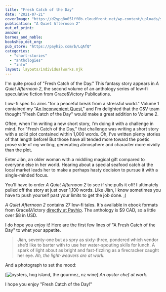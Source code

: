```yaml
---
title: "Fresh Catch of the Day"
date: "2021-07-21"
coverImage: "https://d2ypg8o05lff0b.cloudfront.net/wp-content/uploads/sites/3/2021/07/21222521/GV_AQA2_cover.jpg"
publication: "A Quiet Afternoon 2"
out_of_print:
amazon:
barnes_and_noble:
bookshop_dot_org:
pub_store: "https://payhip.com/b/LqAfQ"
categories:
  - "short-stories"
  - "anthologies"
  - "info"
layout: layouts/individualworks.njk
---
```


I'm quite proud of "Fresh Catch of the Day." This fantasy story appears in _A Quiet Afternoon 2_, the second volume of an anthology series of low-fi speculative fiction from Grace&Victory Publications.

Low-fi spec fic aims "for a peaceful break from a stressful world." Volume 1 contained my "[An Inconvenient Quest,](/creative-works/an-inconvenient-quest/)" and I'm delighted that the G&V team thought "Fresh Catch of the Day" would make a great addition to Volume 2.

Often, when I'm writing a new short story, I'm doing it with a challenge in mind. For "Fresh Catch of the Day," that challenge was writing a short story with a solid plot contained within 1,000 words. Oh, I've written plenty stories of that length before! But those have all tended more toward the poetic prose side of my writing, generating atmosphere and character more vividly than the plot.

Enter Jiàn, an older woman with a middling magical gift compared to everyone else in her world. Hearing about a special seafood catch at the local market leads her to make a perhaps hasty decision to pursue it with a single-minded focus.

You'll have to order _A Quiet Afternoon 2_ to see if she pulls it off! I ultimately pulled off the story at just over 1,100 words. Like Jiàn, I know sometimes you have to push yourself past your limits to get the job done. ;)

_A Quiet Afternoon 2_ contains 27 low-fi tales. It's available in ebook formats from Grace&Victory [directly at Payhip](https://payhip.com/b/LqAfQ). The anthology is $9 CAD, so a little over $8 in USD.

I do hope you enjoy it! Here are the first few lines of "A Fresh Catch of the Day" to whet your appetite.

> Jiàn, seventy-one but as spry as sixty-three, pondered which vendor she’d like to barter with to use her water-spouting skills for lunch. A spark of light about as bright and fast-fizzling as a firecracker caught her eye. _Ah, the light-weavers are at work._

And a photograph to set the mood:

<div class="caption">

[![oysters, hog island, the gourmez, nz wine](https://d2ypg8o05lff0b.cloudfront.net/wp-content/uploads/sites/3/pages/NZWine-14-768x1024.jpg)] *An oyster chef at work.* </div>

I hope you enjoy "Fresh Catch of the Day!"
